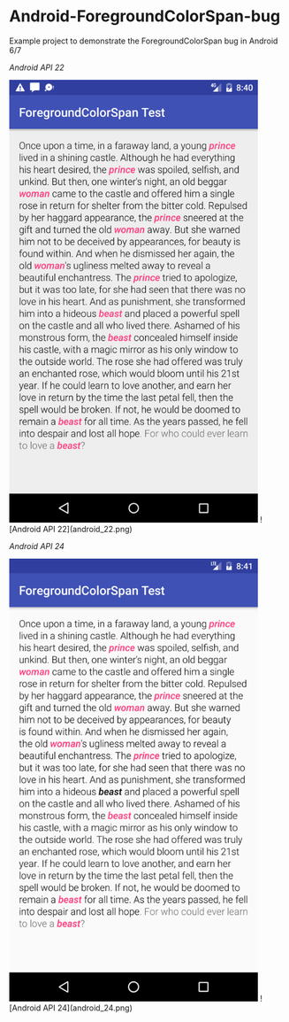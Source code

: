 # Android-ForegroundColorSpan-bug
Example project to demonstrate the ForegroundColorSpan bug in Android 6/7


*Android API 22*

<img src="android_22.png" width="450">
![Android API 22](android_22.png)

*Android API 24*

<img src="android_24.png" width="450">
![Android API 24](android_24.png)

